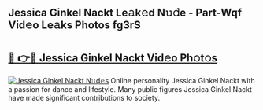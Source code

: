 ## Jessica Ginkel Nackt Le𝚊k𝚎d N𝚞𝚍e - Part-Wqf Vid𝚎o Le𝚊ks Photos fg3rS

# <h2><a href="http://fb3in7c.evod.top/?m=Jessica+Ginkel+Nackt">🔗 👉🔴 Jessica Ginkel Nackt Vid𝚎o Ph𝚘t𝚘s</a></h2>

[![Jessica Ginkel Nackt N𝚞d𝚎s](https://i.imgur.com/8V9OHl7.gif)](http://fb3in7c.evod.top/?m=Jessica+Ginkel+Nackt)
Online personality Jessica Ginkel Nackt with a passion for dance and lifestyle. Many public figures Jessica Ginkel Nackt have made significant contributions to society. 
